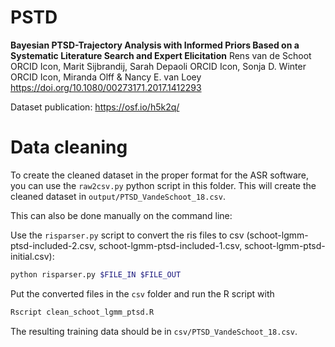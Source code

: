 # PSTD

**Bayesian PTSD-Trajectory Analysis with Informed Priors Based on a Systematic Literature Search and Expert Elicitation**
Rens van de Schoot ORCID Icon, Marit Sijbrandij, Sarah Depaoli ORCID Icon, Sonja D. Winter ORCID Icon, Miranda Olff & Nancy E. van Loey
https://doi.org/10.1080/00273171.2017.1412293

Dataset publication: https://osf.io/h5k2q/

# Data cleaning

To create the cleaned dataset in the proper format for the ASR software, you can use the `raw2csv.py` python script in this folder. This will create the cleaned dataset in `output/PTSD_VandeSchoot_18.csv`.

This can also be done manually on the command line:

Use the `risparser.py` script to convert the ris files to csv (schoot-lgmm-ptsd-included-2.csv, schoot-lgmm-ptsd-included-1.csv,  schoot-lgmm-ptsd-initial.csv):

```bash
python risparser.py $FILE_IN $FILE_OUT
```

Put the converted files in the `csv` folder and run the R script with

```bash
Rscript clean_schoot_lgmm_ptsd.R
```

The resulting training data should be in `csv/PTSD_VandeSchoot_18.csv`.